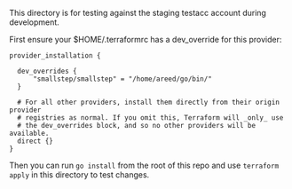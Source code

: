 This directory is for testing against the staging testacc account during development.

First ensure your $HOME/.terraformrc has a dev_override for this provider:
```
provider_installation {

  dev_overrides {
      "smallstep/smallstep" = "/home/areed/go/bin/"
  }

  # For all other providers, install them directly from their origin provider
  # registries as normal. If you omit this, Terraform will _only_ use
  # the dev_overrides block, and so no other providers will be available.
  direct {}
}
```

Then you can run `go install` from the root of this repo and use `terraform apply` in this directory to test changes.
